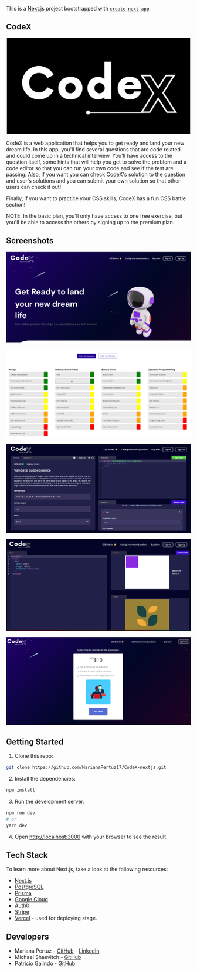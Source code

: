 This is a [Next.js](https://nextjs.org/) project bootstrapped with [`create-next-app`](https://github.com/vercel/next.js/tree/canary/packages/create-next-app).

## CodeX
<p align="center">
  <img src="/public/assets/images/CodeX_banner.png" width="500">
</p>

CodeX is a web application that helps you to get ready and land your new dream life. In this app, you'll find several questions that are code related and could come up in a technical interview. You'll have access to the question itself, some hints that will help you get to solve the problem and a code editor so that you can run your own code and see if the test are passing. Also, if you want you can check CodeX's solution to the question and user's solutions and you can submit your own solution so that other users can check it out!

Finally, if you want to practice your CSS skills, CodeX has a fun CSS battle section!

NOTE: In the basic plan, you'll only have access to one free exercise, but you'll be able to access the others by signing up to the premium plan.


## Screenshots

<p align="center">
  <img src="/public/assets/images/Landing_README.png">
</p>

<p align="center">
  <img src="/public/assets/images/questions_README.png">
</p>

<p align="center">
  <img src="/public/assets/images/sandbox_README.png">
</p>

<p align="center">
  <img src="/public/assets/images/battle_README.png">
</p>

<p align="center">
  <img src="/public/assets/images/buy_README.png">
</p>


## Getting Started

1. Clone this repo:

```bash
git clone https://github.com/MarianaPertuz17/CodeX-nextjs.git
```

2. Install the dependencies:

```bash
npm install
```

3. Run the development server:
```bash
npm run dev
# or
yarn dev
```

4. Open [http://localhost:3000](http://localhost:3000) with your browser to see the result.


## Tech Stack

To learn more about Next.js, take a look at the following resources:

- [Next.js](https://nextjs.org/)
- [PostgreSQL](https://www.postgresql.org/)
- [Prisma](https://www.prisma.io/)
- [Google Cloud](https://cloud.google.com/)
- [Auth0](https://auth0.com/)
- [Stripe](https://stripe.com/)
- [Vercel](https://vercel.com/) - used for deploying stage.


## Developers

- Mariana Pertuz - [GitHub](https://github.com/MarianaPertuz17) - [LinkedIn](https://www.linkedin.com/in/mariana-pertuz-valencia/)
- Michael Shaevitch - [GitHub](https://github.com/CornOnACob)
- Patricio Galindo - [GitHub](https://github.com/patriciogalindo)